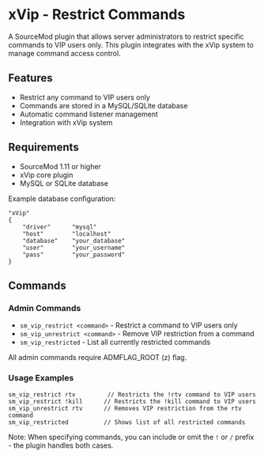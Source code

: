 # xVip - Restrict Commands

A SourceMod plugin that allows server administrators to restrict specific commands to VIP users only. This plugin integrates with the xVip system to manage command access control.

## Features

- Restrict any command to VIP users only
- Commands are stored in a MySQL/SQLite database
- Automatic command listener management
- Integration with xVip system

## Requirements

- SourceMod 1.11 or higher
- xVip core plugin
- MySQL or SQLite database

Example database configuration:
```
"xVip"
{
    "driver"      "mysql"
    "host"        "localhost"
    "database"    "your_database"
    "user"        "your_username"
    "pass"        "your_password"
}
```

## Commands

### Admin Commands
- `sm_vip_restrict <command>` - Restrict a command to VIP users only
- `sm_vip_unrestrict <command>` - Remove VIP restriction from a command
- `sm_vip_restricted` - List all currently restricted commands

All admin commands require ADMFLAG_ROOT (z) flag.

### Usage Examples
```
sm_vip_restrict rtv         // Restricts the !rtv command to VIP users
sm_vip_restrict !kill      // Restricts the !kill command to VIP users
sm_vip_unrestrict rtv      // Removes VIP restriction from the rtv command
sm_vip_restricted          // Shows list of all restricted commands
```

Note: When specifying commands, you can include or omit the `!` or `/` prefix - the plugin handles both cases.